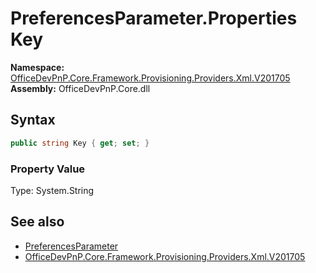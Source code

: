 # PreferencesParameter.Properties Key
  

**Namespace:** [OfficeDevPnP.Core.Framework.Provisioning.Providers.Xml.V201705](OfficeDevPnP.Core.Framework.Provisioning.Providers.Xml.V201705.md)  
**Assembly:** OfficeDevPnP.Core.dll  
## Syntax
```C#
public string Key { get; set; }
```

### Property Value
Type: System.String  

## See also
- [PreferencesParameter](OfficeDevPnP.Core.Framework.Provisioning.Providers.Xml.V201705.PreferencesParameter.md) 
- [OfficeDevPnP.Core.Framework.Provisioning.Providers.Xml.V201705](OfficeDevPnP.Core.Framework.Provisioning.Providers.Xml.V201705.md) 
